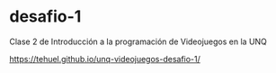 # desafio-1
 
Clase 2 de Introducción a la programación de Videojuegos en la UNQ

https://tehuel.github.io/unq-videojuegos-desafio-1/